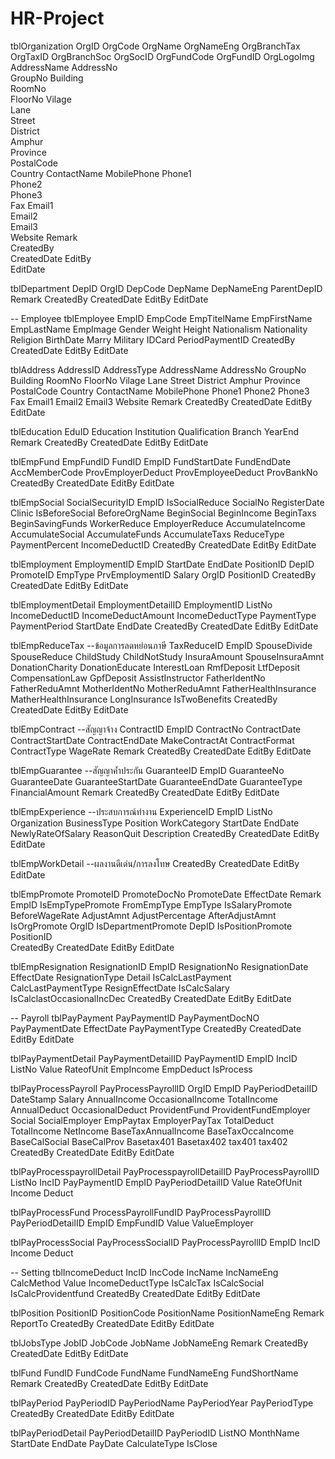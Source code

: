 # HR-Project

tblOrganization
    OrgID
    OrgCode
    OrgName
    OrgNameEng
    OrgBranchTax
    OrgTaxID
    OrgBranchSoc
    OrgSocID
    OrgFundCode
    OrgFundID
    OrgLogoImg
   	AddressName
    AddressNo	
    GroupNo	
    Building	
    RoomNo	
    FloorNo	
    Vilage	
    Lane	
    Street	
    District	
    Amphur	
    Province	
    PostalCode	
    Country	
    ContactName	
    MobilePhone	
    Phone1	
    Phone2	
    Phone3	
    Fax	
    Email1	
    Email2	
    Email3	
    Website	
    Remark	
    CreatedBy	
    CreatedDate
    EditBy	
    EditDate				

tblDepartment
    DepID
    OrgID
    DepCode
    DepName
    DepNameEng
    ParentDepID
    Remark
    CreatedBy
    CreatedDate
    EditBy
    EditDate

-- Employee
tblEmployee
    EmpID
    EmpCode
    EmpTitelName
    EmpFirstName
    EmpLastName
    EmpImage
    Gender
    Weight
    Height
    Nationalism
    Nationality
    Religion
    BirthDate
    Marry
    Military
    IDCard
    PeriodPaymentID
    CreatedBy
    CreatedDate
    EditBy
    EditDate

tblAddress
    AddressID
    AddressType
    AddressName
    AddressNo
    GroupNo
    Building
    RoomNo
    FloorNo
    Vilage
    Lane
    Street
    District
    Amphur
    Province
    PostalCode
    Country
    ContactName
    MobilePhone
    Phone1
    Phone2
    Phone3
    Fax
    Email1
    Email2
    Email3
    Website
    Remark
    CreatedBy
    CreatedDate
    EditBy
    EditDate

tblEducation
    EduID
    Education
    Institution
    Qualification
    Branch
    YearEnd
    Remark
    CreatedBy
    CreatedDate
    EditBy
    EditDate

tblEmpFund
    EmpFundID
    FundID
    EmpID
    FundStartDate
    FundEndDate
    AccMemberCode
    ProvEmployerDeduct
    ProvEmployeeDeduct
    ProvBankNo
    CreatedBy
    CreatedDate
    EditBy
    EditDate

tblEmpSocial
    SocialSecurityID
    EmpID
    IsSocialReduce
    SocialNo
    RegisterDate
    Clinic
    IsBeforeSocial
    BeforeOrgName
    BeginSocial
    BeginIncome
    BeginTaxs
    BeginSavingFunds
    WorkerReduce
    EmployerReduce
    AccumulateIncome
    AccumulateSocial
    AccumulateFunds
    AccumulateTaxs
    ReduceType
    PaymentPercent
    IncomeDeductID
    CreatedBy
    CreatedDate
    EditBy
    EditDate

tblEmployment
    EmploymentID
    EmpID
    StartDate
    EndDate
    PositionID
    DepID
    PromoteID
    EmpType
    PrvEmploymentID
    Salary
    OrgID
    PositionID
    CreatedBy
    CreatedDate
    EditBy
    EditDate

tblEmploymentDetail
    EmploymentDetailID
    EmploymentID
    ListNo
    IncomeDeductID
    IncomeDeductAmount
    IncomeDeductType
    PaymentType
    PaymentPeriod
    StartDate
    EndDate
    CreatedBy
    CreatedDate
    EditBy
    EditDate

tblEmpReduceTax  --ข้อมูลการลดหย่อนภาษี
    TaxReduceID
    EmpID
    SpouseDivide
    SpouseReduce
    ChildStudy
    ChildNotStudy
    InsuraAmount
    SpouseInsuraAmnt
    DonationCharity
    DonationEducate
    InterestLoan
    RmfDeposit
    LtfDeposit
    CompensationLaw
    GpfDeposit
    AssistInstructor
    FatherIdentNo
    FatherReduAmnt
    MotherIdentNo
    MotherReduAmnt
    FatherHealthInsurance
    MatherHealthInsurance
    LongInsurance
    IsTwoBenefits
    CreatedBy
    CreatedDate
    EditBy
    EditDate

tblEmpContract --สัญญาจ้าง
    ContractID
    EmpID
    ContractNo
    ContractDate
    ContractStartDate
    ContractEndDate
    MakeContractAt
    ContractFormat
    ContractType
    WageRate
    Remark
    CreatedBy
    CreatedDate
    EditBy
    EditDate

tblEmpGuarantee --สัญญาค้ำประกัน
    GuaranteeID
    EmpID
    GuaranteeNo
    GuaranteeDate
    GuaranteeStartDate
    GuaranteeEndDate
    GuaranteeType
    FinancialAmount
    Remark
    CreatedBy
    CreatedDate
    EditBy
    EditDate

tblEmpExperience --ประสบการณ์ทำงาน
    ExperienceID
    EmpID
    ListNo
    Organization
    BusinessType
    Position
    WorkCategory
    StartDate
    EndDate
    NewlyRateOfSalary
    ReasonQuit
    Description
    CreatedBy
    CreatedDate
    EditBy
    EditDate

tblEmpWorkDetail --ผลงานดีเด่น/การลงโทษ
    CreatedBy
    CreatedDate
    EditBy
    EditDate

tblEmpPromote
    PromoteID
    PromoteDocNo
    PromoteDate
    EffectDate
    Remark
    EmpID
    IsEmpTypePromote
    FromEmpType
    EmpType
    IsSalaryPromote
    BeforeWageRate
    AdjustAmnt
    AdjustPercentage
    AfterAdjustAmnt
    IsOrgPromote
    OrgID
    IsDepartmentPromote
    DepID
    IsPositionPromote
    PositionID    
    CreatedBy
    CreatedDate
    EditBy
    EditDate

tblEmpResignation
    ResignationID
    EmpID
    ResignationNo
    ResignationDate
    EffectDate
    ResignationType
    Detail
    IsCalcLastPayment
    CalcLastPaymentType
    ResignEffectDate
    IsCalcSalary
    IsCalclastOccasionalIncDec
    CreatedBy
    CreatedDate
    EditBy
    EditDate

-- Payroll
tblPayPayment
    PayPaymentID
    PayPaymentDocNO
    PayPaymentDate
    EffectDate
    PayPaymentType
    CreatedBy
    CreatedDate
    EditBy
    EditDate

tblPayPaymentDetail
    PayPaymentDetailID
    PayPaymentID
    EmpID
    IncID
    ListNo
    Value
    RateofUnit
    EmpIncome
    EmpDeduct
    IsProcess


tblPayProcessPayroll
    PayProcessPayrollID
    OrgID
    EmpID
    PayPeriodDetailID
    DateStamp
    Salary
    AnnualIncome
    OccasionalIncome
    TotalIncome
    AnnualDeduct
    OccasionalDeduct
    ProvidentFund
    ProvidentFundEmployer
    Social
    SocialEmployer
    EmpPaytax
    EmployerPayTax
    TotalDeduct
    TotalIncome
    NetIncome
    BaseTaxAnnualIncome
    BaseTaxOccaIncome
    BaseCalSocial
    BaseCalProv
    Basetax401
    Basetax402
    tax401
    tax402
    CreatedBy
    CreatedDate
    EditBy
    EditDate

tblPayProcesspayrollDetail
    PayProcesspayrollDetailID
    PayProcessPayrollID    
    ListNo
    IncID
    PayPaymentID
    EmpID
    PayPeriodDetailID
    Value
    RateOfUnit
    Income
    Deduct

tblPayProcessFund
    ProcessPayrollFundID
    PayProcessPayrollID
    PayPeriodDetailID
    EmpID
    EmpFundID
    Value
    ValueEmployer

tblPayProcessSocial
    PayProcessSocialID
    PayProcessPayrollID
    EmpID
    IncID
    Income
    Deduct


-- Setting
tblIncomeDeduct
    IncID
    IncCode
    IncName
    IncNameEng
    CalcMethod
    Value
    IncomeDeductType
    IsCalcTax
    IsCalcSocial
    IsCalcProvidentfund
    CreatedBy
    CreatedDate
    EditBy
    EditDate

tblPosition
    PositionID
    PositionCode
    PositionName
    PositionNameEng
    Remark
    ReportTo
    CreatedBy
    CreatedDate
    EditBy
    EditDate

tblJobsType
    JobID
    JobCode
    JobName
    JobNameEng
    Remark
    CreatedBy
    CreatedDate
    EditBy
    EditDate

tblFund
    FundID
    FundCode
    FundName
    FundNameEng
    FundShortName
    Remark
    CreatedBy
    CreatedDate
    EditBy
    EditDate

tblPayPeriod
    PayPeriodID
    PayPeriodName
    PayPeriodYear
    PayPeriodType
    CreatedBy
    CreatedDate
    EditBy
    EditDate

tblPayPeriodDetail
    PayPeriodDetailID
    PayPeriodID
    ListNO
    MonthName
    StartDate
    EndDate
    PayDate
    CalculateType
    IsClose
